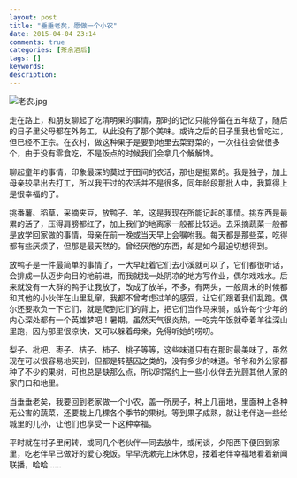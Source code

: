 ```yaml
---
layout: post
title: "垂垂老矣，愿做一个小农"
date: 2015-04-04 23:14
comments: true
categories: [茶余酒后]
tags: []
keywords: 
description: 
---
```

![老农.jpg](http://upload-images.jianshu.io/upload_images/15016-9d17e10bb992e537.jpg)

走在路上，和朋友聊起了吃清明果的事情，那时的记忆只能停留在五年级了，随后的日子里父母都在外务工，从此没有了那个美味。或许之后的日子里我也曾吃过，但已经不正宗。在农村，做这种果子是要到地里去菜野菜的，一次往往会做很多个，由于没有零食吃，不是饭点的时候我们会拿几个解解馋。

<!--more-->
聊起童年的事情，印象最深的莫过于田间的农活，那也是挺累的。我是独子，加上母亲较早出去打工，所以我干过的农活并不是很多，同年龄段那批人中，我算得上是很幸福的了。

挑番薯、稻草，采摘夹豆，放鸭子、羊，这是我现在所能记起的事情。挑东西是最累的活了，压得肩膀都红了，加上我们的地离家一般都比较远。去采摘蔬菜一般都是放学回家做的事情，母亲在前一晚或当天早上会嘱咐我。每天都是那些菜，吃得都有些厌烦了，但那是最天然的。曾经厌倦的东西，却是如今最迫切想得到。

放鸭子是一件最简单的事情了，一大早赶着它们去小溪就可以了，它们都很听话，会排成一队迈步向目的地前进，而我就找一处阴凉的地方写作业，偶尔戏戏水。后来就没有一大群的鸭子让我放了，改成了放羊，不多，有两头，一般周末的时候都和其他的小伙伴在山里乱窜，我都不曾考虑过羊的感受，让它们跟着我们乱跑。偶尔还要欺负一下它们，就是爬到它们的背上，把它们当作马来骑，或许每个少年的内心深处都有一个英雄梦吧！暑期，虽然天气很炎热，一吃完午饭就牵着羊往深山里跑，因为那里很凉快，又可以躲着母亲，免得听她的唠叨。

梨子、枇杷、枣子、桔子、柿子、桃子等等，这些味道只有在那时最美味了，虽然现在可以很容易地买到，但都是转基因之类的，没有多少的味道。爷爷和外公家都种了不少的果树，可也总是缺那么点，所以时常约上一些小伙伴去光顾其他人家的家门口和地里。

当垂垂老矣，我要回到老家做一个小农，盖一所房子，种上几亩地，里面种上各种无公害的蔬菜，还要栽上几棵各个季节的果树。等到果子成熟，就让老伴送一些给城里的儿孙，让他们也享受一下这种幸福。

平时就在村子里闲转，或同几个老伙伴一同去放牛，或闲谈，夕阳西下便回到家里，吃老伴早已做好的爱心晚饭。早早洗漱完上床休息，搂着老伴幸福地看着新闻联播，哈哈......